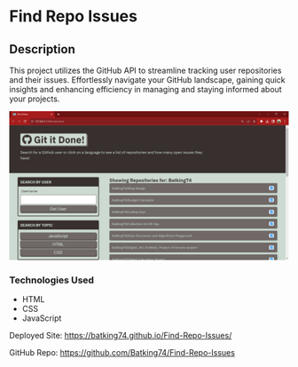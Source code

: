 # Find Repo Issues

## Description
This project utilizes the GitHub API to streamline tracking user repositories and their issues. Effortlessly navigate your GitHub landscape, gaining quick insights and enhancing efficiency in managing and staying informed about your projects.

![Image of Find Repo Project](./assets/Find-Repo-Issues-Project.png)


### Technologies Used
- HTML
- CSS
- JavaScript


Deployed Site: https://batking74.github.io/Find-Repo-Issues/

GitHub Repo: https://github.com/Batking74/Find-Repo-Issues
